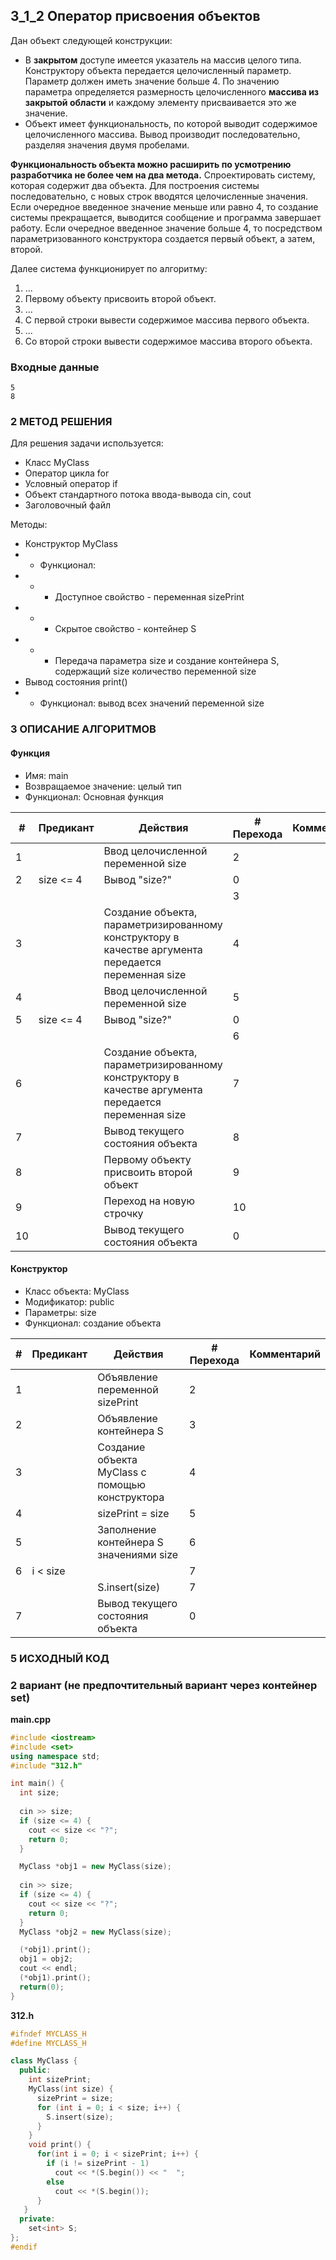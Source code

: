 ## 3_1_2 Оператор присвоения объектов
Дан объект следующей конструкции:
- В **закрытом** доступе имеется указатель на массив целого типа. Конструктору объекта передается целочисленный параметр. Параметр должен иметь значение больше 4. По значению параметра определяется размерность целочисленного **массива из закрытой области** и каждому элементу присваивается это же значение.   
- Объект имеет функциональность, по которой выводит содержимое целочисленного массива. Вывод производит последовательно, разделяя значения двумя пробелами.  

**Функциональность объекта можно расширить по усмотрению разработчика не более чем на два метода.** Спроектировать систему, которая содержит два объекта. Для построения системы последовательно, с новых строк вводятся целочисленные значения. Если очередное введенное значение меньше или равно 4, то создание системы прекращается, выводится сообщение и программа завершает работу. Если очередное введенное значение больше 4, то посредством параметризованного конструктора создается первый объект, а затем, второй.
  
Далее система функционирует по алгоритму:

1. ...
2. Первому объекту присвоить второй объект.
3. ...  
4. С первой строки вывести содержимое массива первого объекта.
5. ...
6. Со второй строки вывести содержимое массива второго объекта.

### Входные данные
```
5
8
```

### 2 МЕТОД РЕШЕНИЯ
Для решения задачи используется:
- Класс MyClass
- Оператор цикла for
- Условный оператор if
- Объект стандартного потока ввода-вывода cin, cout
- Заголовочный файл

Методы:
- Конструктор MyClass
- - Функционал:
- - - Доступное свойство - переменная sizePrint
- - - Скрытое свойство - контейнер S
- - - Передача параметра size и создание контейнера S, содержащий size количество переменной size
- Вывод состояния print()
- - Функционал: вывод всех значений переменной size


### 3 ОПИСАНИЕ АЛГОРИТМОВ
#### Функция
- Имя: main
- Возвращаемое значение: целый тип
- Функционал: Основная функция

| # | Предикант | Действия | # Перехода | Комментарий
| --- | ----- | ------ | ---- | -- |
| 1 | | Ввод целочисленной переменной size | 2
| 2 | size <= 4 | Вывод "size?" | 0
| | | | 3
| 3 | | Создание объекта, параметризированному конструктору в качестве аргумента передается переменная size | 4
| 4 | | Ввод целочисленной переменной size | 5
| 5 | size <= 4 | Вывод "size?" | 0
| | | | 6
| 6 | | Создание объекта, параметризированному конструктору в качестве аргумента передается переменная size | 7
| 7 | | Вывод текущего состояния объекта | 8
| 8 | | Первому объекту присвоить второй объект | 9
| 9 | | Переход на новую строчку | 10
| 10 | | Вывод текущего состояния объекта | 0

#### Конструктор
- Класс объекта: MyClass
- Модификатор: public
- Параметры: size
- Функционал: создание объекта

| # | Предикант | Действия | # Перехода | Комментарий
| --- | ----- | ------ | ---- | -- |
| 1 | | Объявление переменной sizePrint | 2
| 2 | | Объявление контейнера S | 3
| 3 | | Создание объекта MyClass с помощью конструктора | 4
| 4 | | sizePrint = size | 5
| 5 | | Заполнение контейнера S значениями size | 6
| 6 | i < size | | 7
| | | S.insert(size) | 7              
| 7 | | Вывод текущего состояния объекта | 0

### 5 ИСХОДНЫЙ КОД
### 2 вариант (не предпочтительный вариант через контейнер set)
**main.cpp**
```c++
#include <iostream>
#include <set>
using namespace std;
#include "312.h"

int main() {
  int size;
  
  cin >> size;
  if (size <= 4) {
    cout << size << "?";
    return 0;
  }

  MyClass *obj1 = new MyClass(size);
  
  cin >> size;
  if (size <= 4) {
    cout << size << "?";
    return 0;
  }  
  MyClass *obj2 = new MyClass(size);

  (*obj1).print();
  obj1 = obj2;
  cout << endl;
  (*obj1).print(); 
  return(0);
}
```

**312.h**
```c++
#ifndef MYCLASS_H
#define MYCLASS_H

class MyClass {
  public:
    int sizePrint;
    MyClass(int size) {
      sizePrint = size;
      for (int i = 0; i < size; i++) {
        S.insert(size);
      }
    }
    void print() {
      for(int i = 0; i < sizePrint; i++) {
        if (i != sizePrint - 1)
          cout << *(S.begin()) << "  ";
        else
          cout << *(S.begin());
      }
   }
  private:
    set<int> S;
};
#endif
```
